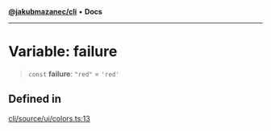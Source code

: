 [**@jakubmazanec/cli**](../../../README.md) • **Docs**

---

# Variable: failure

> `const` **failure**: `"red"` = `'red'`

## Defined in

[cli/source/ui/colors.ts:13](https://github.com/jakubmazanec/tools/blob/4809b04453aafb35a917917e0b4964a9ec0cd132/packages/cli/source/ui/colors.ts#L13)
